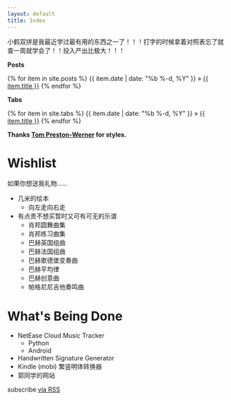 ```yaml
---
layout: default
title: Index
---
```


小鹤双拼是我最近学过最有用的东西之一了！！！打字的时候拿着对照表忘了就
查一周就学会了！！投入产出比极大！！！

**Posts**

{% for item in site.posts %}
  <span>{{ item.date | date: "%b %-d, %Y" }}</span>
  &raquo;
  <a href="{{ item.url | prepend: site.baseurl}}">{{ item.title }}</a>
{% endfor %}

**Tabs**

{% for item in site.tabs %}
  <span>{{ item.date | date: "%b %-d, %Y" }}</span>
  &raquo;
  <a href="{{ item.url | prepend: site.baseurl}}">{{ item.title }}</a>
{% endfor %}

**Thanks [Tom Preston-Werner](http://tom.preston-werner.com/) for styles.**

# Wishlist

如果你想送我礼物……

- 几米的绘本
  - 向左走向右走
- 有点贵不想买暂时又可有可无的乐谱
  - 肖邦圆舞曲集
  - 肖邦练习曲集
  - 巴赫英国组曲
  - 巴赫法国组曲
  - 巴赫歌德堡变奏曲
  - 巴赫平均律
  - 巴赫创意曲
  - 帕格尼尼吉他奏鸣曲

# What's Being Done

- NetEase Cloud Music Tracker
  - Python
  - Android
- Handwritten Signature Generator
- Kindle (mobi) 繁竖明体转换器
- 郭同学的网站

<p class="rss-subscribe">subscribe <a href="{{ "/feed.xml" | prepend: site.baseurl }}">via RSS</a></p>
